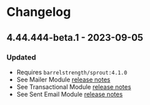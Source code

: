 # Changelog

## 4.44.444-beta.1 - 2023-09-05

### Updated

- Requires `barrelstrength/sprout:4.1.0`
- See Mailer Module [release notes][#410mailer]
- See Transactional Module [release notes][#410transactional]
- See Sent Email Module [release notes][#410sentemail]

[#410mailer]: https://github.com/barrelstrength/sprout/blob/4.1.0/CHANGELOG/CHANGELOG-MAILER.md
[#410transactional]: https://github.com/barrelstrength/sprout/blob/4.1.0/CHANGELOG/CHANGELOG-TRANSACTIONAL.md
[#410sentemail]: https://github.com/barrelstrength/sprout/blob/4.1.0/CHANGELOG/CHANGELOG-SENT-EMAIL.md

